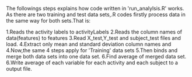 The followings steps explains how code written in 'run_analylsis.R' works.
As there are two training and test data sets,.R codes firstly process data in the same way for both sets.That is:

1.Reads the activity labels to activityLabels
2.Reads the column names of data(features) to features
3.Read X_test,Y_test and subject_test files and load.
4.Extract only mean and standard deviation column names and 
4.Now,the same 4 steps apply for 'Training' data sets
5.Then binds and merge both data sets into one data set.
6.Find average of merged data set.
6.Write average of each variable for each activity and each subject to a output file.
